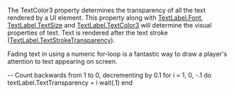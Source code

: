 The TextColor3 property determines the transparency of all the text rendered by a UI element. This property along with [TextLabel.Font](https://developer.roblox.com/en-us/api-reference/property/TextLabel/Font), [TextLabel.TextSize](https://developer.roblox.com/en-us/api-reference/property/TextLabel/TextSize) and [TextLabel.TextColor3](https://developer.roblox.com/en-us/api-reference/property/TextLabel/TextColor3) will determine the visual properties of text. Text is rendered after the text stroke ([TextLabel.TextStrokeTransparency](https://developer.roblox.com/en-us/api-reference/property/TextLabel/TextStrokeTransparency)).

Fading text in using a numeric for-loop is a fantastic way to draw a player's attention to text appearing on screen.

\-- Count backwards from 1 to 0, decrementing by 0.1
for i = 1, 0, -.1 do
   textLabel.TextTransparency = i
   wait(.1)
end